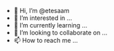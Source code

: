 - 👋 Hi, I’m @etesaam
- 👀 I’m interested in ...
- 🌱 I’m currently learning ...
- 💞️ I’m looking to collaborate on ...
- 📫 How to reach me ...

<!---
etesaam/etesaam is a ✨ special ✨ repository because its `README.md` (this file) appears on your GitHub profile.
You can click the Preview link to take a look at your changes.
--->
